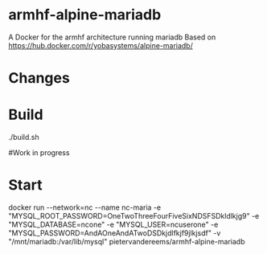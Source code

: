 armhf-alpine-mariadb
======================
A Docker for the armhf architecture running mariadb 
Based on https://hub.docker.com/r/yobasystems/alpine-mariadb/


Changes
=======

Build
=====
./build.sh

#Work in progress

Start
=====
docker run --network=nc --name nc-maria -e "MYSQL_ROOT_PASSWORD=OneTwoThreeFourFiveSixNDSFSDkldlkjg9" -e "MYSQL_DATABASE=ncone" -e "MYSQL_USER=ncuserone" -e "MYSQL_PASSWORD=AndAOneAndATwoDSDkjdlfkjf9jlkjsdf" -v "/mnt/mariadb:/var/lib/mysql" pietervandereems/armhf-alpine-mariadb
